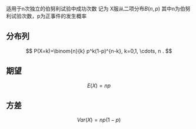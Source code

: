 适用于n次独立的伯努利试验中成功次数
记为 X服从二项分布$B(n,p)$ 其中n为伯努利试验次数，p为正事件的发生概率

## 分布列
$$
P(X=k)=\binom{n}{k} p^k(1-p)^{n-k}, k=0,1, \cdots, n .
$$

## 期望
$$
E(X)=np
$$
## 方差
$$
Var(X)=np(1-p)
$$
